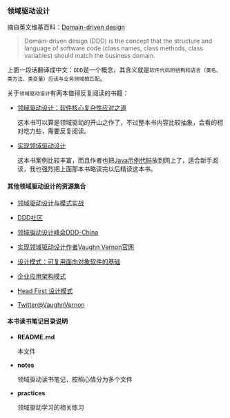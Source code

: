 ### 领域驱动设计

摘自英文维基百科：[Domain-driven design](https://en.wikipedia.org/wiki/Domain-driven_design)

> Domain-driven design (DDD) is the concept that the structure and language of software code (class names, class methods, class variables) should match the business domain.

上面一段话翻译成中文：`DDD`是一个概念，其含义就是`软件代码的结构和语言（类名、类方法、类变量）应该与业务领域相匹配`。


关于`领域驱动设计`有两本值得反复阅读的书籍：

- [领域驱动设计：软件核心复杂性应对之道](https://book.douban.com/subject/5344973/)

    这本书可以算是领域驱动的开山之作了，不过整本书内容比较抽象，会看的相对吃力些，需要反复阅读。


- [实现领域驱动设计](https://book.douban.com/subject/25844633/)

    这本书案例比较丰富，而且作者也把[Java示例代码](https://github.com/VaughnVernon/IDDD_Samples)放到网上了，适合新手阅读，我也强烈把上面那本书略读完以后精读这本书。

#### 其他领域驱动设计的资源集合

- [领域驱动设计与模式实战](https://book.douban.com/subject/4058874/)

- [DDD社区](https://www.dddcommunity.org/)

- [领域驱动设计峰会DDD-China](http://ddd-china.com/)

- [实现领域驱动设计作者Vaughn Vernon官网](http://www.vaughnvernon.com/)

- [设计模式：可复用面向对象软件的基础](https://book.douban.com/subject/1052241/)

- [企业应用架构模式](https://book.douban.com/subject/4826290/)

- [Head First 设计模式](https://book.douban.com/subject/2243615/)

- [Twitter@VaughnVernon](https://twitter.com/VaughnVernon)


#### 本书读书笔记目录说明

- **README.md**

    本文件

- **notes**

    领域驱动读书笔记，按照心情分为多个文件

- **practices**

    领域驱动学习的相关练习

